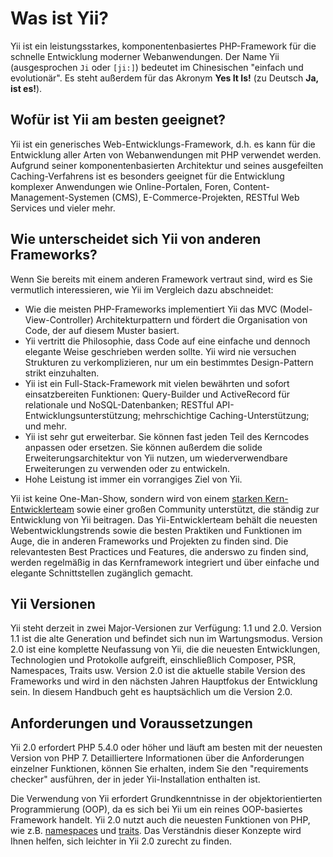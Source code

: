 Was ist Yii?
============

Yii ist ein leistungsstarkes, komponentenbasiertes PHP-Framework für die schnelle Entwicklung moderner Webanwendungen.
Der Name Yii (ausgesprochen `Ji` oder `[ji:]`) bedeutet im Chinesischen "einfach und evolutionär". Es steht außerdem
für das Akronym **Yes It Is!** (zu Deutsch **Ja, ist es!**).


Wofür ist Yii am besten geeignet?
---------------------------------

Yii ist ein generisches Web-Entwicklungs-Framework, d.h. es kann für die Entwicklung aller Arten von Webanwendungen
mit PHP verwendet werden. Aufgrund seiner komponentenbasierten Architektur und seines ausgefeilten Caching-Verfahrens
ist es besonders geeignet für die Entwicklung komplexer Anwendungen wie Online-Portalen, Foren, Content-Management-Systemen (CMS),
E-Commerce-Projekten, RESTful Web Services und vieler mehr.


Wie unterscheidet sich Yii von anderen Frameworks?
--------------------------------------------------

Wenn Sie bereits mit einem anderen Framework vertraut sind, wird es Sie vermutlich interessieren, wie Yii im Vergleich dazu abschneidet:

- Wie die meisten PHP-Frameworks implementiert Yii das MVC (Model-View-Controller) Architekturpattern und fördert die
  Organisation von Code, der auf diesem Muster basiert.
- Yii vertritt die Philosophie, dass Code auf eine einfache und dennoch elegante Weise geschrieben werden sollte. Yii wird nie versuchen
  Strukturen zu verkomplizieren, nur um ein bestimmtes Design-Pattern strikt einzuhalten.
- Yii ist ein Full-Stack-Framework mit vielen bewährten und sofort einsatzbereiten Funktionen: Query-Builder
  und ActiveRecord für relationale und NoSQL-Datenbanken; RESTful API-Entwicklungsunterstützung; mehrschichtige
  Caching-Unterstützung; und mehr.
- Yii ist sehr gut erweiterbar. Sie können fast jeden Teil des Kerncodes anpassen oder ersetzen. Sie können außerdem
  die solide Erweiterungsarchitektur von Yii nutzen, um wiederverwendbare Erweiterungen zu verwenden oder zu entwickeln.
- Hohe Leistung ist immer ein vorrangiges Ziel von Yii.

Yii ist keine One-Man-Show, sondern wird von einem [starken Kern-Entwicklerteam](http://www.yiiframework.com/team/) sowie einer großen Community unterstützt,
die ständig zur Entwicklung von Yii beitragen. Das Yii-Entwicklerteam
behält die neuesten Webentwicklungstrends sowie die besten Praktiken und Funktionen im Auge,
die in anderen Frameworks und Projekten zu finden sind. Die relevantesten Best Practices und Features, die anderswo zu finden sind, werden regelmäßig
in das Kernframework integriert und über einfache und elegante Schnittstellen zugänglich gemacht.


Yii Versionen
-------------

Yii steht derzeit in zwei Major-Versionen zur Verfügung: 1.1 und 2.0. Version 1.1 ist die alte Generation und befindet sich nun im Wartungsmodus.
Version 2.0 ist eine komplette Neufassung von Yii, die die neuesten Entwicklungen,
Technologien und Protokolle aufgreift, einschließlich Composer, PSR, Namespaces, Traits usw.
Version 2.0 ist die aktuelle stabile Version des Frameworks und wird in den nächsten Jahren Hauptfokus der Entwicklung sein.
In diesem Handbuch geht es hauptsächlich um die Version 2.0.


Anforderungen und Voraussetzungen
---------------------------------

Yii 2.0 erfordert PHP 5.4.0 oder höher und läuft am besten mit der neuesten Version von PHP 7. Detailliertere Informationen über die
Anforderungen einzelner Funktionen, können Sie erhalten, indem Sie den "requirements checker" ausführen, der in jeder Yii-Installation enthalten ist.

Die Verwendung von Yii erfordert Grundkenntnisse in der objektorientierten Programmierung (OOP), da es sich bei Yii um ein reines OOP-basiertes Framework handelt.
Yii 2.0 nutzt auch die neuesten Funktionen von PHP, wie z.B. [namespaces](http://www.php.net/manual/en/language.namespaces.php)
und [traits](http://www.php.net/manual/en/language.oop5.traits.php).
Das Verständnis dieser Konzepte wird Ihnen helfen, sich leichter in Yii 2.0 zurecht zu finden.


